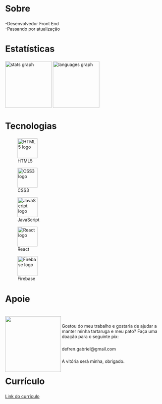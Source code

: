 <h1 align="left">Sobre</h1>

###

<p align="left">-Desenvolvedor Front End<br>-Passando por atualização</p>

###

<h1 align="left">Estatísticas</h1>

###

<div align="left">
  <img src="https://github-readme-stats.vercel.app/api?username=defren-gabriel&hide_title=false&hide_rank=false&show_icons=true&include_all_commits=true&count_private=true&disable_animations=false&theme=gruvbox_light&locale=pt-br&hide_border=false&order=1" height="150" alt="stats graph"  />
  <img src="https://github-readme-stats.vercel.app/api/top-langs?username=defren-gabriel&locale=pt-br&hide_title=false&layout=compact&card_width=320&langs_count=5&theme=gruvbox_light&hide_border=false&order=2" height="150" alt="languages graph"  />
</div>

###

<h1 align="left">Tecnologias</h1>

###

<div align="left">
  <figure>
    <img src="https://cdn.jsdelivr.net/gh/devicons/devicon/icons/html5/html5-original.svg" height="64" alt="HTML5 logo" />
    <figcaption>HTML5</figcaption>
  </figure>

  <figure>
    <img src="https://cdn.jsdelivr.net/gh/devicons/devicon/icons/css3/css3-original.svg" height="64" alt="CSS3 logo" />
    <figcaption>CSS3</figcaption>
  </figure>

  <figure>
    <img src="https://cdn.jsdelivr.net/gh/devicons/devicon/icons/javascript/javascript-original.svg" height="64" alt="JavaScript logo" />
    <figcaption>JavaScript</figcaption>
  </figure>

  <figure>
    <img src="https://cdn.jsdelivr.net/gh/devicons/devicon/icons/react/react-original.svg" height="64" alt="React logo" />
    <figcaption>React</figcaption>
  </figure>

  <figure>
    <img src="https://brandeps.com/logo-download/F/Firebase-logo-vector-02.svg" height="64" alt="Firebase logo" />
    <figcaption>Firebase</figcaption>
  </figure>
</div>

###

<h1 align="left">Apoie</h1>

###

<br clear="both">

<img align="left" height="180" src="https://defren-gabriel.github.io/bookmarks/logo-pix-256x.png"  />

###

<p align="left">Gostou do meu trabalho e gostaria de ajudar a manter minha tartaruga e meu pato? Faça uma doação para o seguinte pix:</p>

###

<p align="left">defren.gabriel@gmail.com</p>

###

<p align="left">A vitória será minha, obrigado.</p>

###

<h1 align="left">Currículo</h1>

###

[Link do currículo](https://defren-gabriel.github.io/bookmarks/curriculo-gabriel4mar2025.pdf)
